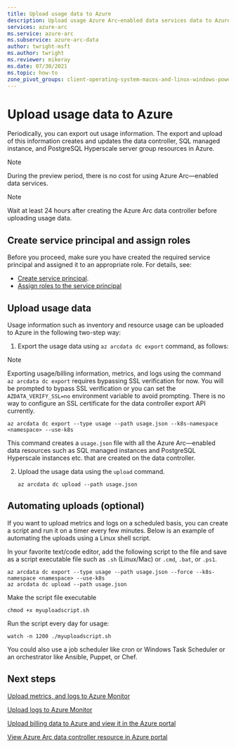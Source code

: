 ```yaml
---
title: Upload usage data to Azure
description: Upload usage Azure Arc—enabled data services data to Azure
services: azure-arc
ms.service: azure-arc
ms.subservice: azure-arc-data
author: twright-msft
ms.author: twright
ms.reviewer: mikeray
ms.date: 07/30/2021
ms.topic: how-to
zone_pivot_groups: client-operating-system-macos-and-linux-windows-powershell
---
```


# Upload usage data to Azure

Periodically, you can export out usage information. The export and upload of this information creates and updates the data controller, SQL managed instance, and PostgreSQL Hyperscale server group resources in Azure.

> [!NOTE] 
> During the preview period, there is no cost for using Azure Arc—enabled data services.



> [!NOTE]
> Wait at least 24 hours after creating the Azure Arc data controller before uploading usage data.

## Create service principal and assign roles

Before you proceed, make sure you have created the required service principal and assigned it to an appropriate role. For details, see:
* [Create service principal](upload-metrics-and-logs-to-azure-monitor.md#create-service-principal).
* [Assign roles to the service principal](upload-metrics-and-logs-to-azure-monitor.md#assign-roles-to-the-service-principal)

## Upload usage data

Usage information such as inventory and resource usage can be uploaded to Azure in the following two-step way:

1. Export the usage data using `az arcdata dc export` command, as follows:

> [!NOTE]
> Exporting usage/billing information, metrics, and logs using the command `az arcdata dc export` requires bypassing SSL verification for now.  You will be prompted to bypass SSL verification or you can set the `AZDATA_VERIFY_SSL=no` environment variable to avoid prompting.  There is no way to configure an SSL certificate for the data controller export API currently.

   ```azurecli
   az arcdata dc export --type usage --path usage.json --k8s-namespace <namespace> --use-k8s
   ```
 
   This command creates a `usage.json` file with all the Azure Arc—enabled data resources such as SQL managed instances and PostgreSQL Hyperscale instances etc. that are created on the data controller.

2. Upload the usage data using the `upload` command.

   ```azurecli
   az arcdata dc upload --path usage.json
   ```

## Automating uploads (optional)

If you want to upload metrics and logs on a scheduled basis, you can create a script and run it on a timer every few minutes. Below is an example of automating the uploads using a Linux shell script.

In your favorite text/code editor, add the following script to the file and save as a script executable file such as `.sh` (Linux/Mac) or `.cmd`, `.bat`, or `.ps1`.

```azurecli
az arcdata dc export --type usage --path usage.json --force --k8s-namespace <namespace> --use-k8s
az arcdata dc upload --path usage.json
```

Make the script file executable

```console
chmod +x myuploadscript.sh
```

Run the script every day for usage:

```console
watch -n 1200 ./myuploadscript.sh
```

You could also use a job scheduler like cron or Windows Task Scheduler or an orchestrator like Ansible, Puppet, or Chef.

## Next steps

[Upload metrics, and logs to Azure Monitor](upload-metrics.md)

[Upload logs to Azure Monitor](upload-logs.md)

[Upload billing data to Azure and view it in the Azure portal](view-billing-data-in-azure.md)

[View Azure Arc data controller resource in Azure portal](view-data-controller-in-azure-portal.md)
